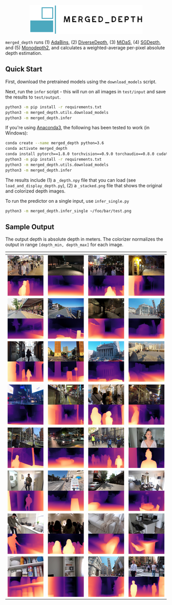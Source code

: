 <p align="center">
  <img height="90" src=".logo/logo.png"/>  
</p>

`merged_depth` runs (1) [AdaBins](https://github.com/shariqfarooq123/AdaBins), (2) [DiverseDepth](https://github.com/YvanYin/DiverseDepth), (3) [MiDaS](https://github.com/intel-isl/MiDaS), (4) [SGDepth](https://github.com/ifnspaml/SGDepth), and (5) [Monodepth2](https://github.com/nianticlabs/monodepth2), and calculates a weighted-average per-pixel absolute depth estimation.

## Quick Start

First, download the pretrained models using the `download_models` script. 

Next, run the `infer` script - this will run on all images in `test/input` and save the results to `test/output`. 

```bash
python3 -m pip install -r requirements.txt
python3 -m merged_depth.utils.download_models
python3 -m merged_depth.infer
```

If you're using [Anaconda3](https://www.anaconda.com/products/individual), the following has been tested to work (in Windows):

```bash
conda create --name merged_depth python=3.6
conda activate merged_depth
conda install pytorch==1.8.0 torchvision==0.9.0 torchaudio==0.8.0 cudatoolkit=11.1 -c pytorch -c conda-forge
python3 -m pip install -r requirements.txt
python3 -m merged_depth.utils.download_models
python3 -m merged_depth.infer
```

The results include (1) a `_depth.npy` file that you can load (see `load_and_display_depth.py`), (2) a `_stacked.png` file that shows the original and colorized depth images. 

To run the predictor on a single input, use `infer_single.py`

```bash
python3 -m merged_depth.infer_single ~/foo/bar/test.png
```

## Sample Output

The output depth is absolute depth in meters. The colorizer normalizes the output in range `[depth_min, depth_max]` for each image.

| <!-- -->                       | <!-- -->                        | <!-- -->                        | <!-- -->                        |
:-------------------------------:|:-------------------------------:|:-------------------------------:|:-------------------------------:|
![](./test/output/00_stacked.png)  | ![](./test/output/01_stacked.png) | ![](./test/output/05_stacked.png) | ![](./test/output/06_stacked.png) |
![](./test/output/07_stacked.png)  | ![](./test/output/08_stacked.png) | ![](./test/output/10_stacked.png) | ![](./test/output/12_stacked.png) |
![](./test/output/13_stacked.png)  | ![](./test/output/16_stacked.png) | ![](./test/output/17_stacked.png) | ![](./test/output/18_stacked.png) |
![](./test/output/23_stacked.png)  | ![](./test/output/20_stacked.png) | ![](./test/output/25_stacked.png) | ![](./test/output/27_stacked.png) |
![](./test/output/28_stacked.png)  | ![](./test/output/29_stacked.png) | ![](./test/output/30_stacked.png) | ![](./test/output/31_stacked.png) |
![](./test/output/32_stacked.png)  | ![](./test/output/33_stacked.png) | ![](./test/output/34_stacked.png) | ![](./test/output/36_stacked.png) |
![](./test/output/37_stacked.png)  | ![](./test/output/39_stacked.png) | ![](./test/output/40_stacked.png) | ![](./test/output/42_stacked.png) |
![](./test/output/43_stacked.png)  | ![](./test/output/45_stacked.png) | ![](./test/output/47_stacked.png) | ![](./test/output/49_stacked.png) |
